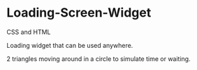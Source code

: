 # Loading-Screen-Widget

CSS and HTML

Loading widget that can be used anywhere.

2 triangles moving around in a circle to simulate time or waiting.
